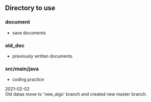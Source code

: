 ## Directory to use
### document
 - save documents
### old_doc
 - previously written documents
### src/main/java
 - coding practice

2021-02-02<br/>
Old datas move to 'new_algo' branch and created new master branch.
